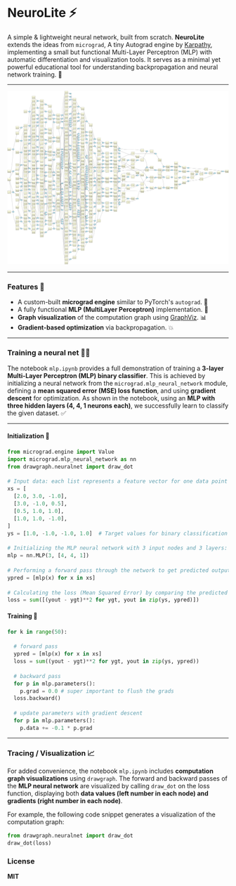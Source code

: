 # NeuroLite ⚡

A simple & lightweight neural network, built from scratch. **NeuroLite** extends the ideas from `micrograd`, A tiny Autograd engine by [Karpathy](https://github.com/karpathy),
implementing a small but functional Multi-Layer Perceptron (MLP) with automatic differentiation and visualization tools. It serves as a minimal yet powerful educational tool
for understanding backpropagation and neural network training. 🤖

---
![41 parameter MLP](mlp_pre_opti.svg)

---

### Features 🌟

- A custom-built **micrograd engine** similar to PyTorch's `autograd`. 🔧
- A fully functional **MLP (MultiLayer Perceptron)** implementation. 🧠
- **Graph visualization** of the computation graph using [GraphViz](https://graphviz.org/). 📊
- **Gradient-based optimization** via backpropagation. 💥

---

### Training a neural net 🏋️‍♂️

The notebook `mlp.ipynb` provides a full demonstration of training a **3-layer Multi-Layer Perceptron (MLP) binary classifier**.
This is achieved by initializing a neural network from the `micrograd.mlp_neural_network` module, defining a **mean squared error (MSE) loss function**, and using **gradient descent** for optimization.
As shown in the notebook, using an **MLP with three hidden layers (4, 4, 1 neurons each)**, we successfully learn to classify the given dataset. ✅

---
#### Initialization 🚀
```python
from micrograd.engine import Value
import micrograd.mlp_neural_network as nn
from drawgraph.neuralnet import draw_dot 

# Input data: each list represents a feature vector for one data point
xs = [
  [2.0, 3.0, -1.0],
  [3.0, -1.0, 0.5],
  [0.5, 1.0, 1.0],
  [1.0, 1.0, -1.0],
]
ys = [1.0, -1.0, -1.0, 1.0]  # Target values for binary classification

# Initializing the MLP neural network with 3 input nodes and 3 layers: 4, 4, and 1 output node
mlp = nn.MLP(3, [4, 4, 1])

# Performing a forward pass through the network to get predicted outputs for each input
ypred = [mlp(x) for x in xs]

# Calculating the loss (Mean Squared Error) by comparing the predicted and target values
loss = sum([(yout - ygt)**2 for ygt, yout in zip(ys, ypred)]) 

```
#### Training 💪
```python []
for k in range(50):
  
  # forward pass
  ypred = [mlp(x) for x in xs]
  loss = sum((yout - ygt)**2 for ygt, yout in zip(ys, ypred))
  
  # backward pass
  for p in mlp.parameters():
    p.grad = 0.0 # super important to flush the grads
  loss.backward()
  
  # update parameters with gradient descent
  for p in mlp.parameters():
    p.data += -0.1 * p.grad
```
---

### Tracing / Visualization 📈

For added convenience, the notebook `mlp.ipynb` includes **computation graph visualizations** using `drawgraph`. The forward and backward passes of the
**MLP neural network** are visualized by calling `draw_dot` on the loss function, displaying both **data values (left number in each node) and gradients
(right number in each node)**.  

For example, the following code snippet generates a visualization of the computation graph:  

```python
from drawgraph.neuralnet import draw_dot
draw_dot(loss)
```
### License

**MIT**
